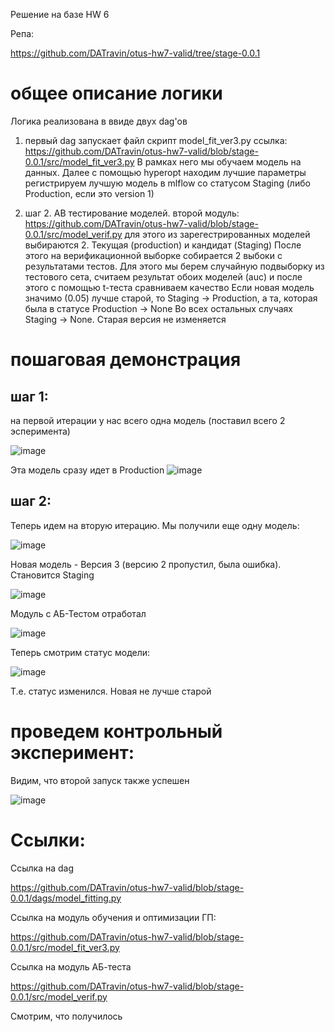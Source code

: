 Решение на базе HW 6

Репа:

https://github.com/DATravin/otus-hw7-valid/tree/stage-0.0.1

# общее описание логики

Логика реализована в ввиде двух dag'ов

1) первый dag запускает файл скрипт model_fit_ver3.py
   ссылка: https://github.com/DATravin/otus-hw7-valid/blob/stage-0.0.1/src/model_fit_ver3.py
   В рамках него мы обучаем модель на данных.
   Далее с помощью hyperopt находим лучшие параметры
   регистрируем лучшую модель в mlflow со статусом Staging (либо Production, если это version 1)

2) шаг 2. AB тестирование моделей.
   второй модуль: https://github.com/DATravin/otus-hw7-valid/blob/stage-0.0.1/src/model_verif.py 
   для этого из зарегестрированных моделей выбираются 2. Текущая (production) и кандидат (Staging)
   После этого на верификационной выборке собирается 2 выбоки с результатами тестов.
   Для этого мы берем случайную подвыборку из тестового сета, считаем результат обоих моделей (auc) и после этого с помощью t-теста сравниваем качество
   Если новая модель значимо (0.05) лучше старой, то Staging -> Production, а та, которая была в статусе Production -> None
   Во всех остальных случаях Staging -> None. Старая версия не изменяется

# пошаговая демонстрация

## шаг 1: 

на первой итерации у нас всего одна модель (поставил всего 2 эсперимента)

![image](https://github.com/user-attachments/assets/b9780dd8-49c2-44e2-a0b5-4d04f1d4340f)

Эта модель сразу идет в Production
![image](https://github.com/user-attachments/assets/67e1fe39-40a8-408c-941a-5c24ef911930)

## шаг 2: 

Теперь идем на вторую итерацию. Мы получили еще одну модель:

![image](https://github.com/user-attachments/assets/55363721-973f-4c26-97c8-b550283f8723)

Новая модель - Версия 3 (версию 2 пропустил, была ошибка). Становится Staging

![image](https://github.com/user-attachments/assets/f0e02a6a-1bde-4e9c-851a-510fd9731ba1)

Модуль с AБ-Тестом отработал

![image](https://github.com/user-attachments/assets/ecc66ba5-cdda-431a-a14d-e2d6c46e4ad5)

Теперь смотрим статус модели:

![image](https://github.com/user-attachments/assets/57055040-0449-4b2a-8dc0-08b133266263)

Т.е. статус изменился. Новая не лучше старой

# проведем контрольный эксперимент:

Видим, что второй запуск также успешен

![image](https://github.com/user-attachments/assets/c9e61123-d1b0-49c8-bf88-5c11aecdb87d)



# Ссылки:

Ссылка на dag

https://github.com/DATravin/otus-hw7-valid/blob/stage-0.0.1/dags/model_fitting.py

Ссылка на модуль обучения и оптимизации ГП:

https://github.com/DATravin/otus-hw7-valid/blob/stage-0.0.1/src/model_fit_ver3.py

Ссылка на модуль АБ-теста

https://github.com/DATravin/otus-hw7-valid/blob/stage-0.0.1/src/model_verif.py

Смотрим, что получилось




